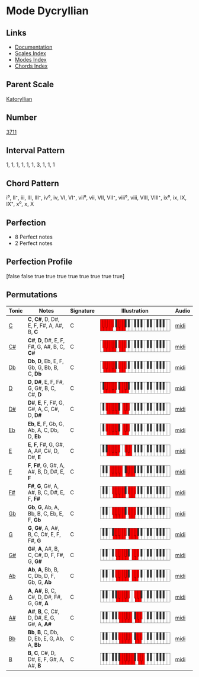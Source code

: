 # Mode Dycryllian

## Links

- [Documentation](index.md)
- [Scales Index](Scales.md)
- [Modes Index](Modes.md)
- [Chords Index](Chords.md)

## Parent Scale

[Katoryllian](ScaleKatoryllian.md)

## Number

[3711](https://ianring.com/musictheory/scales/3711)

## Interval Pattern

1, 1, 1, 1, 1, 1, 3, 1, 1, 1

## Chord Pattern

i⁰, II⁺, iii, III, III⁺, iv⁰, iv, VI, VI⁺, vii⁰, vii, VII, VII⁺, viii⁰, viii, VIII, VIII⁺, ix⁰, ix, IX, IX⁺, x⁰, x, X

## Perfection

- 8 Perfect notes
- 2 Perfect notes

## Perfection Profile

[false false true true true true true true true true]

## Permutations

| Tonic | Notes | Signature | Illustration | Audio |
|-------|-------|-----------|--------------|-------|
| [C](ModeCNaturalDycryllian.md) | **C**, **C#**, D, D#, E, F, F#, A, A#, B, **C** | C | ![CNaturalDycryllian](ModeCNaturalDycryllian.png) | [midi](https://github.com/edipermadi/music/blob/main/docs/ModeCNaturalDycryllian.mid?raw=true) |
| [C#](ModeCSharpDycryllian.md) | **C#**, **D**, D#, E, F, F#, G, A#, B, C, **C#** | C | ![CSharpDycryllian](ModeCSharpDycryllian.png) | [midi](https://github.com/edipermadi/music/blob/main/docs/ModeCSharpDycryllian.mid?raw=true) |
| [Db](ModeDFlatDycryllian.md) | **Db**, **D**, Eb, E, F, Gb, G, Bb, B, C, **Db** | C | ![DFlatDycryllian](ModeDFlatDycryllian.png) | [midi](https://github.com/edipermadi/music/blob/main/docs/ModeDFlatDycryllian.mid?raw=true) |
| [D](ModeDNaturalDycryllian.md) | **D**, **D#**, E, F, F#, G, G#, B, C, C#, **D** | C | ![DNaturalDycryllian](ModeDNaturalDycryllian.png) | [midi](https://github.com/edipermadi/music/blob/main/docs/ModeDNaturalDycryllian.mid?raw=true) |
| [D#](ModeDSharpDycryllian.md) | **D#**, **E**, F, F#, G, G#, A, C, C#, D, **D#** | C | ![DSharpDycryllian](ModeDSharpDycryllian.png) | [midi](https://github.com/edipermadi/music/blob/main/docs/ModeDSharpDycryllian.mid?raw=true) |
| [Eb](ModeEFlatDycryllian.md) | **Eb**, **E**, F, Gb, G, Ab, A, C, Db, D, **Eb** | C | ![EFlatDycryllian](ModeEFlatDycryllian.png) | [midi](https://github.com/edipermadi/music/blob/main/docs/ModeEFlatDycryllian.mid?raw=true) |
| [E](ModeENaturalDycryllian.md) | **E**, **F**, F#, G, G#, A, A#, C#, D, D#, **E** | C | ![ENaturalDycryllian](ModeENaturalDycryllian.png) | [midi](https://github.com/edipermadi/music/blob/main/docs/ModeENaturalDycryllian.mid?raw=true) |
| [F](ModeFNaturalDycryllian.md) | **F**, **F#**, G, G#, A, A#, B, D, D#, E, **F** | C | ![FNaturalDycryllian](ModeFNaturalDycryllian.png) | [midi](https://github.com/edipermadi/music/blob/main/docs/ModeFNaturalDycryllian.mid?raw=true) |
| [F#](ModeFSharpDycryllian.md) | **F#**, **G**, G#, A, A#, B, C, D#, E, F, **F#** | C | ![FSharpDycryllian](ModeFSharpDycryllian.png) | [midi](https://github.com/edipermadi/music/blob/main/docs/ModeFSharpDycryllian.mid?raw=true) |
| [Gb](ModeGFlatDycryllian.md) | **Gb**, **G**, Ab, A, Bb, B, C, Eb, E, F, **Gb** | C | ![GFlatDycryllian](ModeGFlatDycryllian.png) | [midi](https://github.com/edipermadi/music/blob/main/docs/ModeGFlatDycryllian.mid?raw=true) |
| [G](ModeGNaturalDycryllian.md) | **G**, **G#**, A, A#, B, C, C#, E, F, F#, **G** | C | ![GNaturalDycryllian](ModeGNaturalDycryllian.png) | [midi](https://github.com/edipermadi/music/blob/main/docs/ModeGNaturalDycryllian.mid?raw=true) |
| [G#](ModeGSharpDycryllian.md) | **G#**, **A**, A#, B, C, C#, D, F, F#, G, **G#** | C | ![GSharpDycryllian](ModeGSharpDycryllian.png) | [midi](https://github.com/edipermadi/music/blob/main/docs/ModeGSharpDycryllian.mid?raw=true) |
| [Ab](ModeAFlatDycryllian.md) | **Ab**, **A**, Bb, B, C, Db, D, F, Gb, G, **Ab** | C | ![AFlatDycryllian](ModeAFlatDycryllian.png) | [midi](https://github.com/edipermadi/music/blob/main/docs/ModeAFlatDycryllian.mid?raw=true) |
| [A](ModeANaturalDycryllian.md) | **A**, **A#**, B, C, C#, D, D#, F#, G, G#, **A** | C | ![ANaturalDycryllian](ModeANaturalDycryllian.png) | [midi](https://github.com/edipermadi/music/blob/main/docs/ModeANaturalDycryllian.mid?raw=true) |
| [A#](ModeASharpDycryllian.md) | **A#**, **B**, C, C#, D, D#, E, G, G#, A, **A#** | C | ![ASharpDycryllian](ModeASharpDycryllian.png) | [midi](https://github.com/edipermadi/music/blob/main/docs/ModeASharpDycryllian.mid?raw=true) |
| [Bb](ModeBFlatDycryllian.md) | **Bb**, **B**, C, Db, D, Eb, E, G, Ab, A, **Bb** | C | ![BFlatDycryllian](ModeBFlatDycryllian.png) | [midi](https://github.com/edipermadi/music/blob/main/docs/ModeBFlatDycryllian.mid?raw=true) |
| [B](ModeBNaturalDycryllian.md) | **B**, **C**, C#, D, D#, E, F, G#, A, A#, **B** | C | ![BNaturalDycryllian](ModeBNaturalDycryllian.png) | [midi](https://github.com/edipermadi/music/blob/main/docs/ModeBNaturalDycryllian.mid?raw=true) |
